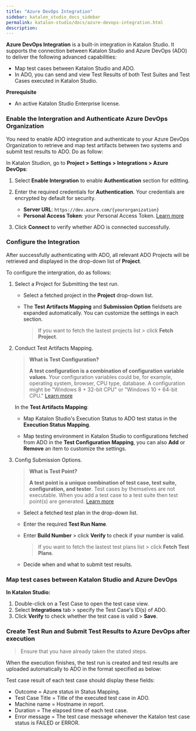 ```yaml
---
title: "Azure DevOps Integration"
sidebar: katalon_studio_docs_sidebar
permalink: katalon-studio/docs/azure-devops-integration.html
description:
---
```


**Azure DevOps Integration** is a built-in integration in Katalon Studio. It supports the connection between Katalon Studio and Azure DevOps (ADO) to deliver the following advanced capabilities:

- Map test cases between Katalon Studio and ADO.
- In ADO, you can send and view Test Results of both Test Suites and Test Cases executed in Katalon Studio.

**Prerequisite**

- An active Katalon Studio Enterprise license.

### Enable the Intergration and Authenticate Azure DevOps Organization

You need to enable ADO integration and authenticate to your Azure DevOps Organization to retrieve and map test artifacts between two systems and submit test results to ADO. Do as follow:

In Katalon Studion, go to **Project > Settings > Integrations > Azure DevOps**:

1. Select **Enable Intergration** to enable **Authentication** section for editting.

2. Enter the required credentials for **Authentication**. Your credentials are encrypted by default for security.

    - **Server URL**: `https://dev.azure.com/{yourorganization}`
    - **Personal Access Token**: your Personal Access Token. [Learn more](https://docs.microsoft.com/en-us/azure/devops/organizations/accounts/use-personal-access-tokens-to-authenticate?view=azure-devops&tabs=preview-page)

3. Click **Connect** to verify whether ADO is connected successfully.

### Configure the Integration

After successfully authenticating with ADO, all relevant ADO Projects will be retrieved and displayed in the drop-down list of **Project**.

To configure the intergration, do as follows:

1. Select a Project for Submitting the test run.

    - Select a fetched project in the **Project** drop-down list.

    - The **Test Artifacts Mapping** and **Submission Option** fieldsets are expanded automatically. You can customize the settings in each section. 

        > If you want to fetch the lastest projects list > click **Fetch Project**.

2. Conduct Test Artifacts Mapping.
 
    > **What is Test Configuration?**
    >
    > **A test configuration is a combination of configuration variable values**. Your configuration variables could be, for example, operating system, browser, CPU type, database. A configuration might be "Windows 8 + 32-bit CPU" or "Windows 10 + 64-bit CPU." [Learn more](https://docs.microsoft.com/en-us/azure/devops/test/test-different-configurations?view=azure-devops)

    In the **Test Artifacts Mapping**:

    - Map Katalon Studio's Execution Status to ADO test status in the **Execution Status Mapping**.

    - Map testing environment in Katalon Studio to configurations fetched from ADO in the **Test Configuration Mapping**, you can also **Add** or **Remove** an item to customize the settings.

3. Config Submission Options.

    > **What is Test Point?**
    > 
    > **A test point is a unique combination of test case, test suite, configuration, and tester**. Test cases by themselves are not executable. When you add a test case to a test suite then test point(s) are generated. [Learn more](https://docs.microsoft.com/en-us/azure/devops/test/new-test-plans-page?view=azure-devops#execute-tab) 

    - Select a fetched test plan in the drop-down list.
    - Enter the required **Test Run Name**.
    - Enter **Build Number** > click **Verify** to check if your number is valid.

        > If you want to fetch the lastest test plans list > click **Fetch Test Plans**.

    - Decide when and what to submit test results.

### Map test cases between Katalon Studio and Azure DevOps 

**In Katalon Studio:**

1. Double-click on a Test Case to open the test case view.
2. Select **Integrations** tab > specify the Test Case's ID(s) of ADO.
3. Click **Verify** to check whether the test case is valid > **Save**.

### Create Test Run and Submit Test Results to Azure DevOps after execution

> Ensure that you have already taken the stated steps.

When the execution finishes, the test run is created and test results are uploaded automatically to ADO in the format specified as below:

Test case result of each test case should display these fields:
- Outcome = Azure status in Status Mapping.
- Test Case Title = Title of the executed test case in ADO.
- Machine name = Hostname in report.
- Duration =  The elapsed time of each test case.
- Error message = The test case message whenever the Katalon test case status is FAILED or ERROR.